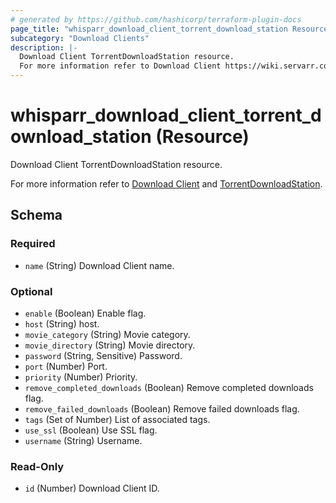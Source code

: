```yaml
---
# generated by https://github.com/hashicorp/terraform-plugin-docs
page_title: "whisparr_download_client_torrent_download_station Resource - terraform-provider-whisparr"
subcategory: "Download Clients"
description: |-
  Download Client TorrentDownloadStation resource.
  For more information refer to Download Client https://wiki.servarr.com/whisparr/settings#download-clients and TorrentDownloadStation https://wiki.servarr.com/whisparr/supported#torrentdownloadstation.
---
```


# whisparr_download_client_torrent_download_station (Resource)

<!-- subcategory:Download Clients -->Download Client TorrentDownloadStation resource.
For more information refer to [Download Client](https://wiki.servarr.com/whisparr/settings#download-clients) and [TorrentDownloadStation](https://wiki.servarr.com/whisparr/supported#torrentdownloadstation).



<!-- schema generated by tfplugindocs -->
## Schema

### Required

- `name` (String) Download Client name.

### Optional

- `enable` (Boolean) Enable flag.
- `host` (String) host.
- `movie_category` (String) Movie category.
- `movie_directory` (String) Movie directory.
- `password` (String, Sensitive) Password.
- `port` (Number) Port.
- `priority` (Number) Priority.
- `remove_completed_downloads` (Boolean) Remove completed downloads flag.
- `remove_failed_downloads` (Boolean) Remove failed downloads flag.
- `tags` (Set of Number) List of associated tags.
- `use_ssl` (Boolean) Use SSL flag.
- `username` (String) Username.

### Read-Only

- `id` (Number) Download Client ID.


